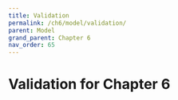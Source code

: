 ```yaml
---
title: Validation
permalink: /ch6/model/validation/
parent: Model
grand_parent: Chapter 6
nav_order: 65
---
```


# Validation for Chapter 6
